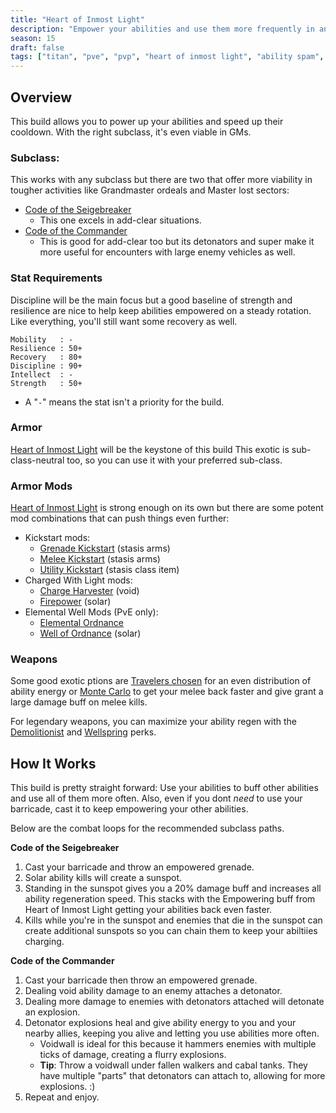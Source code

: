 ```yaml
---
title: "Heart of Inmost Light"
description: "Empower your abilities and use them more frequently in any activity."
season: 15
draft: false
tags: ["titan", "pve", "pvp", "heart of inmost light", "ability spam", "class-neutral"]
---
```



## Overview
This build allows you to power up your abilities and speed up their cooldown. With the right subclass, it's even viable in GMs.

### Subclass: 
This works with any subclass but there are two that offer more viability in tougher activities like Grandmaster ordeals and Master lost sectors:
* [Code of the Seigebreaker](https://d2.destinygamewiki.com/wiki/Code_of_the_Siegebreaker) 
  * This one excels in add-clear situations.
* [Code of the Commander](https://d2.destinygamewiki.com/wiki/Code_of_the_Commander) 
  * This is good for add-clear too but its detonators and super make it more useful for encounters with large enemy vehicles as well.


### Stat Requirements
Discipline will be the main focus but a good baseline of strength and resilience are nice to help keep abilities empowered on a steady rotation. Like everything, you'll still want some recovery as well.
``` 
Mobility   : -
Resilience : 50+
Recovery   : 80+
Discipline : 90+
Intellect  : -
Strength   : 50+
```
* A "`-`" means the stat isn't a priority for the build.

### Armor
[Heart of Inmost Light](https://www.light.gg/db/items/1341951177/heart-of-inmost-light/) will be the keystone of this build  This exotic is sub-class-neutral too, so you can use it with your preferred sub-class.

### Armor Mods
[Heart of Inmost Light](https://www.light.gg/db/items/1341951177/heart-of-inmost-light/) is strong enough on its own but there are some potent mod combinations that can push things even further:
* Kickstart mods:
  * [Grenade Kickstart](https://www.light.gg/db/items/47859594/grenade-kickstart/) (stasis arms)
  * [Melee Kickstart](https://www.light.gg/db/items/1371877916/melee-kickstart/) (stasis arms)
  * [Utility Kickstart](https://www.light.gg/db/items/445559589/utility-kickstart/) (stasis class item)
* Charged With Light mods:
  * [Charge Harvester](https://www.light.gg/db/items/2263321587) (void)
  * [Firepower](https://www.light.gg/db/items/3185435908) (solar)
* Elemental Well Mods (PvE only):
  * [Elemental Ordnance](https://www.light.gg/db/items/1824486242)
  * [Well of Ordnance](https://www.light.gg/db/items/4288515061) (solar)

### Weapons
Some good exotic ptions are [Travelers chosen](https://www.light.gg/db/items/1853180924/travelers-chosen/) for an even distribution of ability energy or [Monte Carlo](https://www.light.gg/db/items/4068264807/monte-carlo/) to get your melee back faster and give grant a large damage buff on melee kills.

For legendary weapons, you can maximize your ability regen with the [Demolitionist](https://www.light.gg/db/items/3523296417/demolitionist/) and [Wellspring](https://www.light.gg/db/items/3592538738/wellspring/) perks.

## How It Works
This build is pretty straight forward: Use your abilities to buff other abilities and use all of them more often. Also, even if you dont *need* to use your barricade, cast it to keep empowering your other abilities.

Below are the combat loops for the recommended subclass paths.  

**Code of the Seigebreaker**
1. Cast your barricade and throw an empowered grenade.
2. Solar ability kills will create a sunspot.
3. Standing in the sunspot gives you a 20% damage buff and increases all ability regeneration speed. This stacks with the Empowering buff from Heart of Inmost Light getting your abilities back even faster.
4. Kills while you're in the sunspot and enemies that die in the sunspot can create additional sunspots so you can chain them to keep your abiltiies charging.

**Code of the Commander**
1. Cast your barricade then throw an empowered grenade.
2. Dealing void ability damage to an enemy attaches a detonator.
3. Dealing more damage to enemies with detonators attached will detonate an explosion.
4. Detonator explosions heal and give ability energy to you and your nearby allies, keeping you alive and letting you use abilities more often.
   * Voidwall is ideal for this because it hammers enemies with multiple ticks of damage, creating a flurry explosions.
   * **Tip**: Throw a voidwall under fallen walkers and cabal tanks. They have multiple "parts" that detonators can attach to, allowing for more explosions. :)
5. Repeat and enjoy.
